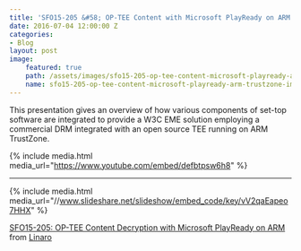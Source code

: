 ```yaml
---
title: 'SFO15-205 &#58; OP-TEE Content with Microsoft PlayReady on ARM TrustZone'
date: 2016-07-04 12:00:00 Z
categories:
- Blog
layout: post
image:
    featured: true
    path: /assets/images/sfo15-205-op-tee-content-microsoft-playready-arm-trustzone-image.jpeg
    name: sfo15-205-op-tee-content-microsoft-playready-arm-trustzone-image.jpeg
---
```


This presentation gives an overview of how various components of set-top software are integrated to provide a W3C EME solution employing a commercial DRM integrated with an open source TEE running on ARM TrustZone.

{% include media.html media_url="https://www.youtube.com/embed/defbtpsw6h8" %}

--------

{% include media.html media_url="//www.slideshare.net/slideshow/embed_code/key/vV2qaEapeo7HHX" %}

[SFO15-205: OP-TEE Content Decryption with Microsoft PlayReady on ARM](https://www.slideshare.net/linaroorg/sfo15205-optee-content-decryption-with-microsoft-playready-on-arm-53111683) from [Linaro](http://www.slideshare.net/linaroorg)  
